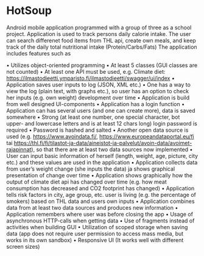 # HotSoup
Android mobile application programmed with a group of three as a school project. Application is used to track persons daily calorie intake. The user can search differenet food items from THL api, create own meals, and keep track of the daily total nutritional intake (Protein/Carbs/Fats)
The application includes features such as

•	Utilizes object-oriented programming
•	At least 5 classes (GUI classes are not counted)
•	At least one API must be used, e.g. Climate diet: https://ilmastodieetti.ymparisto.fi/ilmastodieetti/swagger/ui/index
•	Application saves user inputs to log (JSON, XML etc.)
•	One has a way to view the log (plain text, with graphs etc.), so user has an option to check her inputs (e.g. own weight) development over time
•	Application is build from well designed UI-components
•	Application has a login function
•	Application can has several users (and one can create more), data is saved somewhere
•	Strong (at least one number, one special character, bot upper- and lowercase letters and is at least 12 chars long) login password is required
•	Password is hashed and salted
•	Another open data source is used (e.g. https://www.avoindata.fi/, https://www.europeandataportal.eu/fi  tai https://thl.fi/fi/tilastot-ja-data/aineistot-ja-palvelut/avoin-data/avoimet-rajapinnat), so that there are at least two data sources now implemented
•	User can input basic information of herself (length, weight, age, picture, city etc.) and these values are used in the application
•	Application collects data from user’s weight change (she inputs the data) ja shows graphical presentation of change over time
•	Application shows graphically how the output of climate diet api has changed over time (e.g. how meat consumption has decreased and CO2 footprint has changed)
•	Application tells risk factors in city, age group, etc. user is living (e.g. the percentage of smokers) based on THL data and users own inputs
•	Application combines data from at least two data sources and produces new information
•	Application remembers where user was before closing the app
•	Usage of asynchronous HTTP-calls when getting data
•	Use of fragments instead of activities when building GUI
•	Utilization of scoped storage when saving data (app does not require user permission to access mass media, but works in its own sandbox)
•	Responsive UI (It works well with different screen sizes)

